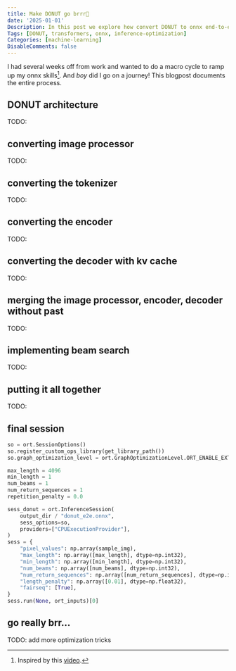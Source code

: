 ```yaml
---
title: Make DONUT go brrr🚀
date: '2025-01-01'
Description: In this post we explore how convert DONUT to onnx end-to-end.
Tags: [DONUT, transformers, onnx, inference-optimization]
Categories: [machine-learning]
DisableComments: false
---
```


I had several weeks off from work and wanted to do a macro cycle to ramp up my onnx skills[^1]. And *boy* did I go on a journey! This blogpost documents the entire process.

## DONUT architecture

TODO:

## converting image processor

TODO:

## converting the tokenizer

TODO:

## converting the encoder

TODO:

## converting the decoder with kv cache

TODO:

## merging the image processor, encoder, decoder without past

TODO:

## implementing beam search

TODO:

## putting it all together

TODO:

## final session

```python
so = ort.SessionOptions()
so.register_custom_ops_library(get_library_path())
so.graph_optimization_level = ort.GraphOptimizationLevel.ORT_ENABLE_EXTENDED

max_length = 4096
min_length = 1
num_beams = 1
num_return_sequences = 1
repetition_penalty = 0.0

sess_donut = ort.InferenceSession(
    output_dir / "donut_e2e.onnx",
    sess_options=so,
    providers=["CPUExecutionProvider"],
)
sess = {
    "pixel_values": np.array(sample_img),
    "max_length": np.array([max_length], dtype=np.int32),
    "min_length": np.array([min_length], dtype=np.int32),
    "num_beams": np.array([num_beams], dtype=np.int32),
    "num_return_sequences": np.array([num_return_sequences], dtype=np.int32),
    "length_penalty": np.array([0.01], dtype=np.float32),
    "fairseq": [True],
}
sess.run(None, ort_inputs)[0]
```

## go really brr...

TODO: add more optimization tricks

[^1]: Inspired by this [video](https://www.youtube.com/watch?v=SgaN-4po_cA).
